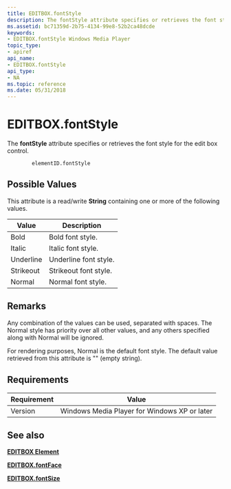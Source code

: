 ```yaml
---
title: EDITBOX.fontStyle
description: The fontStyle attribute specifies or retrieves the font style for the edit box control.
ms.assetid: bc71359d-2b75-4134-99e8-52b2ca48dcde
keywords:
- EDITBOX.fontStyle Windows Media Player
topic_type:
- apiref
api_name:
- EDITBOX.fontStyle
api_type:
- NA
ms.topic: reference
ms.date: 05/31/2018
---
```


# EDITBOX.fontStyle

The **fontStyle** attribute specifies or retrieves the font style for the edit box control.

``` syntax
        elementID.fontStyle
```

## Possible Values

This attribute is a read/write **String** containing one or more of the following values.



| Value     | Description           |
|-----------|-----------------------|
| Bold      | Bold font style.      |
| Italic    | Italic font style.    |
| Underline | Underline font style. |
| Strikeout | Strikeout font style. |
| Normal    | Normal font style.    |



 

## Remarks

Any combination of the values can be used, separated with spaces. The Normal style has priority over all other values, and any others specified along with Normal will be ignored.

For rendering purposes, Normal is the default font style. The default value retrieved from this attribute is "" (empty string).

## Requirements



| Requirement | Value |
|--------------------|---------------------------------------------------------|
| Version<br/> | Windows Media Player for Windows XP or later<br/> |



## See also

<dl> <dt>

[**EDITBOX Element**](editbox-element.md)
</dt> <dt>

[**EDITBOX.fontFace**](editbox-fontface.md)
</dt> <dt>

[**EDITBOX.fontSize**](editbox-fontsize.md)
</dt> </dl>

 

 





